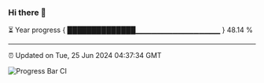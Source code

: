 ### Hi there 👋

⏳ Year progress { ██████████████▁▁▁▁▁▁▁▁▁▁▁▁▁▁▁▁ } 48.14 %

---

⏰ Updated on Tue, 25 Jun 2024 04:37:34 GMT

![Progress Bar CI](https://github.com/IshwaranRudhara/GIT-ACTION/workflows/Progress%20Bar%20CI/badge.svg)
